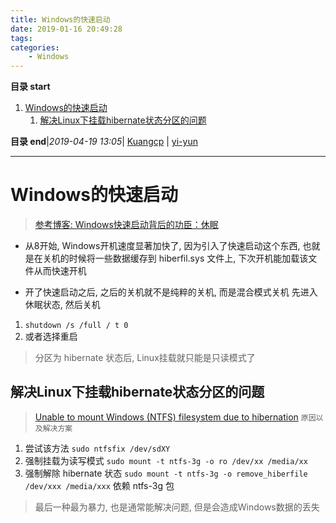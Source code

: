 ```yaml
---
title: Windows的快速启动
date: 2019-01-16 20:49:28
tags: 
categories: 
    - Windows
---
```


**目录 start**
 
1. [Windows的快速启动](#windows的快速启动)
    1. [解决Linux下挂载hibernate状态分区的问题](#解决linux下挂载hibernate状态分区的问题)

**目录 end**|_2019-04-19 13:05_| [Kuangcp](https://github.com/Kuangcp/Note) | [yi-yun](https://github.com/yi-yun/Memo)
****************************************
# Windows的快速启动 
> [参考博客: Windows快速启动背后的功臣：休眠](https://zhuanlan.zhihu.com/p/28639474)

- 从8开始, Windows开机速度显著加快了, 因为引入了快速启动这个东西, 也就是在关机的时候将一些数据缓存到 hiberfil.sys 文件上, 下次开机能加载该文件从而快速开机

- 开了快速启动之后, 之后的关机就不是纯粹的关机, 而是混合模式关机 先进入休眠状态, 然后关机
1. `shutdown /s /full / t 0`
1. 或者选择重启

> 分区为 hibernate 状态后, Linux挂载就只能是只读模式了

## 解决Linux下挂载hibernate状态分区的问题
> [Unable to mount Windows (NTFS) filesystem due to hibernation](https://askubuntu.com/questions/145902/unable-to-mount-windows-ntfs-filesystem-due-to-hibernation) `原因以及解决方案`

1. 尝试该方法  `sudo ntfsfix /dev/sdXY` 
1. 强制挂载为读写模式 `sudo mount -t ntfs-3g -o ro /dev/xx /media/xx`
1. 强制解除 hibernate 状态 `sudo mount -t ntfs-3g -o remove_hiberfile /dev/xxx /media/xxx` 依赖 ntfs-3g 包

> 最后一种最为暴力, 也是通常能解决问题, 但是会造成Windows数据的丢失
